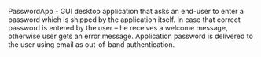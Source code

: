 PasswordApp - GUI desktop application that asks an end-user to enter a password which is shipped by the application itself. In case that correct password is entered by the user – he receives a welcome message, otherwise user gets an error message. Application password is delivered to the user using email as out-of-band authentication.
